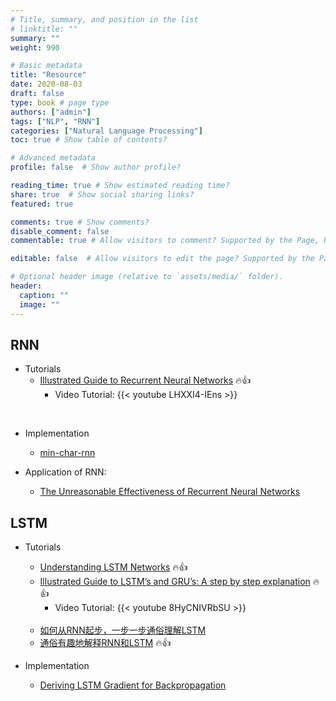 ```yaml
---
# Title, summary, and position in the list
# linktitle: ""
summary: ""
weight: 990

# Basic metadata
title: "Resource"
date: 2020-08-03
draft: false
type: book # page type
authors: ["admin"]
tags: ["NLP", "RNN"]
categories: ["Natural Language Processing"]
toc: true # Show table of contents?

# Advanced metadata
profile: false  # Show author profile?

reading_time: true # Show estimated reading time?
share: true  # Show social sharing links?
featured: true

comments: true # Show comments?
disable_comment: false
commentable: true # Allow visitors to comment? Supported by the Page, Post, and Docs content types.

editable: false  # Allow visitors to edit the page? Supported by the Page, Post, and Docs content types.

# Optional header image (relative to `assets/media/` folder).
header:
  caption: ""
  image: ""
---
```


## RNN

- Tutorials
  - [Illustrated Guide to Recurrent Neural Networks](https://towardsdatascience.com/illustrated-guide-to-recurrent-neural-networks-79e5eb8049c9) :fire::thumbsup:
    - Video Tutorial: {{< youtube LHXXI4-IEns >}}

</br>

- Implementation
  - [min-char-rnn](https://gist.github.com/karpathy/d4dee566867f8291f086) 

- Application of RNN:
  - [The Unreasonable Effectiveness of Recurrent Neural Networks](http://karpathy.github.io/2015/05/21/rnn-effectiveness/)

## LSTM

- Tutorials

  - [Understanding LSTM Networks](https://colah.github.io/posts/2015-08-Understanding-LSTMs/) :fire::thumbsup:
  - [Illustrated Guide to LSTM’s and GRU’s: A step by step explanation](https://towardsdatascience.com/illustrated-guide-to-lstms-and-gru-s-a-step-by-step-explanation-44e9eb85bf21) :fire::thumbsup:
    - Video Tutorial: {{< youtube 8HyCNIVRbSU >}}

  </br>

  - [如何从RNN起步，一步一步通俗理解LSTM](https://blog.csdn.net/v_JULY_v/article/details/89894058)
  - [通俗有趣地解释RNN和LSTM](https://www.zhihu.com/question/314002073/answer/613515841) :fire::thumbsup:

- Implementation

  - [Deriving LSTM Gradient for Backpropagation](https://wiseodd.github.io/techblog/2016/08/12/lstm-backprop/)

  

